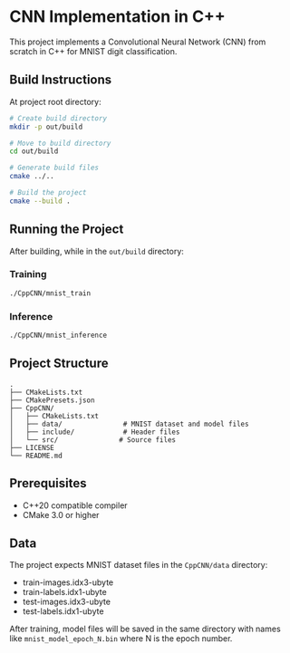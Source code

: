 # CNN Implementation in C++

This project implements a Convolutional Neural Network (CNN) from scratch in C++ for MNIST digit classification.

## Build Instructions

At project root directory:

```bash
# Create build directory
mkdir -p out/build

# Move to build directory
cd out/build

# Generate build files
cmake ../..

# Build the project
cmake --build .
```

## Running the Project

After building, while in the `out/build` directory:

### Training
```bash
./CppCNN/mnist_train
```

### Inference
```bash
./CppCNN/mnist_inference
```

## Project Structure
```
.
├── CMakeLists.txt
├── CMakePresets.json
├── CppCNN/
│   ├── CMakeLists.txt
│   ├── data/               # MNIST dataset and model files
│   ├── include/            # Header files
│   └── src/               # Source files
├── LICENSE
└── README.md
```

## Prerequisites

- C++20 compatible compiler
- CMake 3.0 or higher

## Data

The project expects MNIST dataset files in the `CppCNN/data` directory:
- train-images.idx3-ubyte
- train-labels.idx1-ubyte
- test-images.idx3-ubyte
- test-labels.idx1-ubyte

After training, model files will be saved in the same directory with names like `mnist_model_epoch_N.bin` where N is the epoch number.
